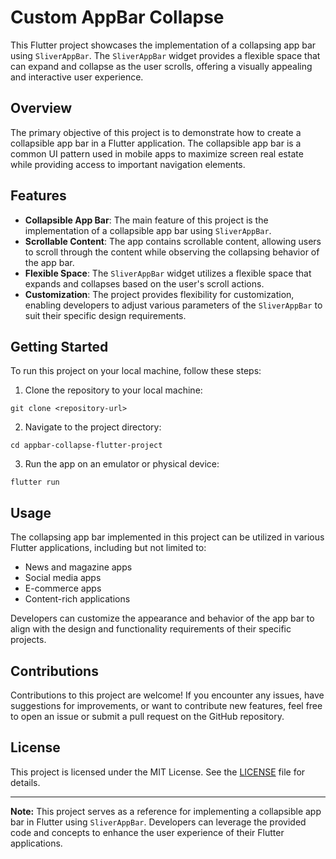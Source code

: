 # Custom AppBar Collapse

This Flutter project showcases the implementation of a collapsing app bar using `SliverAppBar`. The `SliverAppBar` widget provides a flexible space that can expand and collapse as the user scrolls, offering a visually appealing and interactive user experience.

## Overview

The primary objective of this project is to demonstrate how to create a collapsible app bar in a Flutter application. The collapsible app bar is a common UI pattern used in mobile apps to maximize screen real estate while providing access to important navigation elements.

## Features

- **Collapsible App Bar**: The main feature of this project is the implementation of a collapsible app bar using `SliverAppBar`.
- **Scrollable Content**: The app contains scrollable content, allowing users to scroll through the content while observing the collapsing behavior of the app bar.
- **Flexible Space**: The `SliverAppBar` widget utilizes a flexible space that expands and collapses based on the user's scroll actions.
- **Customization**: The project provides flexibility for customization, enabling developers to adjust various parameters of the `SliverAppBar` to suit their specific design requirements.

## Getting Started

To run this project on your local machine, follow these steps:

1. Clone the repository to your local machine:

```
git clone <repository-url>
```

2. Navigate to the project directory:

```
cd appbar-collapse-flutter-project
```

3. Run the app on an emulator or physical device:

```
flutter run
```

## Usage

The collapsing app bar implemented in this project can be utilized in various Flutter applications, including but not limited to:

- News and magazine apps
- Social media apps
- E-commerce apps
- Content-rich applications

Developers can customize the appearance and behavior of the app bar to align with the design and functionality requirements of their specific projects.

## Contributions

Contributions to this project are welcome! If you encounter any issues, have suggestions for improvements, or want to contribute new features, feel free to open an issue or submit a pull request on the GitHub repository.

## License

This project is licensed under the MIT License. See the [LICENSE](LICENSE) file for details.

---

**Note:** This project serves as a reference for implementing a collapsible app bar in Flutter using `SliverAppBar`. Developers can leverage the provided code and concepts to enhance the user experience of their Flutter applications.
